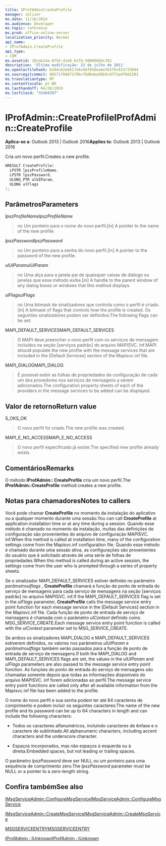```yaml
---
title: IProfAdminCreateProfile
manager: soliver
ms.date: 11/16/2014
ms.audience: Developer
ms.topic: reference
ms.prod: office-online-server
localization_priority: Normal
api_name:
- IProfAdmin.CreateProfile
api_type:
- COM
ms.assetid: 10cda14a-8f93-41e0-b1fb-500098bdc392
description: 'Última modificação: 23 de julho de 2011'
ms.openlocfilehash: b104c62eb617e6c68f85dea4ef6379c831733844
ms.sourcegitcommit: 8657170d071f9bcf680aba50b9c07f2a4fb82283
ms.translationtype: MT
ms.contentlocale: pt-BR
ms.lasthandoff: 04/28/2019
ms.locfileid: "33404397"
---
```

# <a name="iprofadmincreateprofile"></a><span data-ttu-id="51a22-103">IProfAdmin::CreateProfile</span><span class="sxs-lookup"><span data-stu-id="51a22-103">IProfAdmin::CreateProfile</span></span>

  
  
<span data-ttu-id="51a22-104">**Aplica-se a**: Outlook 2013 | Outlook 2016</span><span class="sxs-lookup"><span data-stu-id="51a22-104">**Applies to**: Outlook 2013 | Outlook 2016</span></span> 
  
<span data-ttu-id="51a22-105">Cria um novo perfil.</span><span class="sxs-lookup"><span data-stu-id="51a22-105">Creates a new profile.</span></span>
  
```cpp
HRESULT CreateProfile(
  LPSTR lpszProfileName,
  LPSTR lpszPassword,
  ULONG_PTR ulUIParam,
  ULONG ulFlags
);
```

## <a name="parameters"></a><span data-ttu-id="51a22-106">Parâmetros</span><span class="sxs-lookup"><span data-stu-id="51a22-106">Parameters</span></span>

 <span data-ttu-id="51a22-107">_lpszProfileName_</span><span class="sxs-lookup"><span data-stu-id="51a22-107">_lpszProfileName_</span></span>
  
> <span data-ttu-id="51a22-108">no Um ponteiro para o nome do novo perfil.</span><span class="sxs-lookup"><span data-stu-id="51a22-108">[in] A pointer to the name of the new profile.</span></span>
    
 <span data-ttu-id="51a22-109">_lpszPassword_</span><span class="sxs-lookup"><span data-stu-id="51a22-109">_lpszPassword_</span></span>
  
> <span data-ttu-id="51a22-110">no Um ponteiro para a senha do novo perfil.</span><span class="sxs-lookup"><span data-stu-id="51a22-110">[in] A pointer to the password of the new profile.</span></span> 
    
 <span data-ttu-id="51a22-111">_ulUIParam_</span><span class="sxs-lookup"><span data-stu-id="51a22-111">_ulUIParam_</span></span>
  
> <span data-ttu-id="51a22-112">no Uma alça para a janela pai de quaisquer caixas de diálogo ou janelas que esse método exibe.</span><span class="sxs-lookup"><span data-stu-id="51a22-112">[in] A handle to the parent window of any dialog boxes or windows that this method displays.</span></span>
    
 <span data-ttu-id="51a22-113">_ulFlags_</span><span class="sxs-lookup"><span data-stu-id="51a22-113">_ulFlags_</span></span>
  
> <span data-ttu-id="51a22-114">no Uma bitmask de sinalizadores que controla como o perfil é criado.</span><span class="sxs-lookup"><span data-stu-id="51a22-114">[in] A bitmask of flags that controls how the profile is created.</span></span> <span data-ttu-id="51a22-115">Os seguintes sinalizadores podem ser definidos:</span><span class="sxs-lookup"><span data-stu-id="51a22-115">The following flags can be set:</span></span>
    
<span data-ttu-id="51a22-116">MAPI_DEFAULT_SERVICES</span><span class="sxs-lookup"><span data-stu-id="51a22-116">MAPI_DEFAULT_SERVICES</span></span> 
  
> <span data-ttu-id="51a22-117">O MAPI deve preencher o novo perfil com os serviços de mensagem incluídos na seção [serviços padrão] do arquivo MAPISVC. inf.</span><span class="sxs-lookup"><span data-stu-id="51a22-117">MAPI should populate the new profile with the message services that are included in the [Default Services] section of the Mapisvc.inf file.</span></span>
    
<span data-ttu-id="51a22-118">MAPI_DIALOG</span><span class="sxs-lookup"><span data-stu-id="51a22-118">MAPI_DIALOG</span></span> 
  
> <span data-ttu-id="51a22-119">É possível exibir as folhas de propriedades de configuração de cada um dos provedores nos serviços de mensagens a serem adicionados.</span><span class="sxs-lookup"><span data-stu-id="51a22-119">The configuration property sheets of each of the providers in the message services to be added can be displayed.</span></span> 
    
## <a name="return-value"></a><span data-ttu-id="51a22-120">Valor de retorno</span><span class="sxs-lookup"><span data-stu-id="51a22-120">Return value</span></span>

<span data-ttu-id="51a22-121">S_OK</span><span class="sxs-lookup"><span data-stu-id="51a22-121">S_OK</span></span> 
  
> <span data-ttu-id="51a22-122">O novo perfil foi criado.</span><span class="sxs-lookup"><span data-stu-id="51a22-122">The new profile was created.</span></span>
    
<span data-ttu-id="51a22-123">MAPI_E_NO_ACCESS</span><span class="sxs-lookup"><span data-stu-id="51a22-123">MAPI_E_NO_ACCESS</span></span> 
  
> <span data-ttu-id="51a22-124">O novo perfil especificado já existe.</span><span class="sxs-lookup"><span data-stu-id="51a22-124">The specified new profile already exists.</span></span>
    
## <a name="remarks"></a><span data-ttu-id="51a22-125">Comentários</span><span class="sxs-lookup"><span data-stu-id="51a22-125">Remarks</span></span>

<span data-ttu-id="51a22-126">O método **IProfAdmin:: CreateProfile** cria um novo perfil.</span><span class="sxs-lookup"><span data-stu-id="51a22-126">The **IProfAdmin::CreateProfile** method creates a new profile.</span></span> 
  
## <a name="notes-to-callers"></a><span data-ttu-id="51a22-127">Notas para chamadores</span><span class="sxs-lookup"><span data-stu-id="51a22-127">Notes to callers</span></span>

<span data-ttu-id="51a22-128">Você pode chamar **CreateProfile** no momento da instalação do aplicativo ou a qualquer momento durante uma sessão.</span><span class="sxs-lookup"><span data-stu-id="51a22-128">You can call **CreateProfile** at application installation time or at any time during a session.</span></span> <span data-ttu-id="51a22-129">Quando esse método é chamado no momento da instalação, muitas das definições de configuração são provenientes do arquivo de configuração MAPISVC. inf.</span><span class="sxs-lookup"><span data-stu-id="51a22-129">When this method is called at installation time, many of the configuration settings come from the Mapisvc.inf configuration file.</span></span> <span data-ttu-id="51a22-130">Quando esse método é chamado durante uma sessão ativa, as configurações são provenientes do usuário que é solicitado através de uma série de folhas de propriedades.</span><span class="sxs-lookup"><span data-stu-id="51a22-130">When this method is called during an active session, the settings come from the user who is prompted through a series of property sheets.</span></span> 
  
<span data-ttu-id="51a22-131">Se o sinalizador MAPI_DEFAULT_SERVICES estiver definido no parâmetro _parâmetroulflags_ , **CreateProfile** chamará a função de ponto de entrada do serviço de mensagens para cada serviço de mensagens na seção [serviços padrão] no arquivo MAPISVC. inf.</span><span class="sxs-lookup"><span data-stu-id="51a22-131">If the MAPI_DEFAULT_SERVICES flag is set in the  _ulFlags_ parameter, **CreateProfile** calls the message service entry point function for each message service in the [Default Services] section in the Mapisvc.inf file.</span></span> <span data-ttu-id="51a22-132">Cada função de ponto de entrada de serviço de mensagens é chamada com o parâmetro _ulContext_ definido como MSG_SERVICE_CREATE.</span><span class="sxs-lookup"><span data-stu-id="51a22-132">Each message service entry point function is called with the  _ulContext_ parameter set to MSG_SERVICE_CREATE.</span></span> 
  
<span data-ttu-id="51a22-133">Se ambos os sinalizadores MAPI_DIALOG e MAPI_DEFAULT_SERVICES estiverem definidos, os valores nos parâmetros _ulUIParam_ e _parâmetroulflags_ também serão passados para a função de ponto de entrada de serviço de mensagens.</span><span class="sxs-lookup"><span data-stu-id="51a22-133">If both the MAPI_DIALOG and MAPI_DEFAULT_SERVICES flags are set, the values in the  _ulUIParam_ and  _ulFlags_ parameters are also passed to the message service entry point function.</span></span> <span data-ttu-id="51a22-134">As funções do ponto de entrada do serviço de mensagens são chamadas somente depois que todas as informações disponíveis do arquivo MAPISVC. inf forem adicionadas ao perfil.</span><span class="sxs-lookup"><span data-stu-id="51a22-134">The message service entry point functions are called only after all available information from the Mapisvc.inf file has been added to the profile.</span></span> 
  
<span data-ttu-id="51a22-135">O nome do novo perfil e sua senha podem ter até 64 caracteres de comprimento e podem incluir os seguintes caracteres:</span><span class="sxs-lookup"><span data-stu-id="51a22-135">The name of the new profile and its password can be up to 64 characters in length and can include the following characters:</span></span>
  
- <span data-ttu-id="51a22-136">Todos os caracteres alfanuméricos, incluindo caracteres de ênfase e o caractere de sublinhado.</span><span class="sxs-lookup"><span data-stu-id="51a22-136">All alphanumeric characters, including accent characters and the underscore character.</span></span>
    
- <span data-ttu-id="51a22-137">Espaços incorporados, mas não espaços à esquerda ou à direita.</span><span class="sxs-lookup"><span data-stu-id="51a22-137">Embedded spaces, but not leading or trailing spaces.</span></span>
    
<span data-ttu-id="51a22-138">O parâmetro _lpszPassword_ deve ser NULL ou um ponteiro para uma sequência de comprimento zero.</span><span class="sxs-lookup"><span data-stu-id="51a22-138">The  _lpszPassword_ parameter must be NULL or a pointer to a zero-length string.</span></span> 
  
## <a name="see-also"></a><span data-ttu-id="51a22-139">Confira também</span><span class="sxs-lookup"><span data-stu-id="51a22-139">See also</span></span>



[<span data-ttu-id="51a22-140">IMsgServiceAdmin::ConfigureMsgService</span><span class="sxs-lookup"><span data-stu-id="51a22-140">IMsgServiceAdmin::ConfigureMsgService</span></span>](imsgserviceadmin-configuremsgservice.md)
  
[<span data-ttu-id="51a22-141">IMsgServiceAdmin::CreateMsgService</span><span class="sxs-lookup"><span data-stu-id="51a22-141">IMsgServiceAdmin::CreateMsgService</span></span>](imsgserviceadmin-createmsgservice.md)
  
[<span data-ttu-id="51a22-142">MSGSERVICEENTRY</span><span class="sxs-lookup"><span data-stu-id="51a22-142">MSGSERVICEENTRY</span></span>](msgserviceentry.md)
  
[<span data-ttu-id="51a22-143">IProfAdmin : IUnknown</span><span class="sxs-lookup"><span data-stu-id="51a22-143">IProfAdmin : IUnknown</span></span>](iprofadminiunknown.md)

